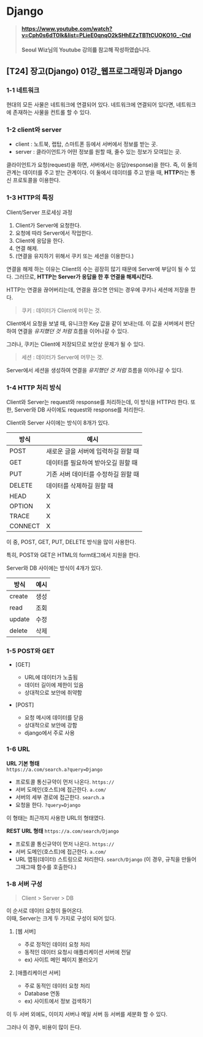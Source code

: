 # Django

> #### https://www.youtube.com/watch?v=Cph0s6dT0Ik&list=PLieE0qnqO2kSHhEZzTBTtCUOKO1G_-Ctd 
> #### Seoul Wiz님의 Youtube 강의를 참고해 작성하였습니다.

## [T24] 장고(Django) 01강_웹프로그래밍과 Django

### 1-1 네트워크

현대의 모든 사물은 네트워크에 연결되어 있다.
네트워크에 연결되어 있다면, 네트워크에 존재하는 사물을 컨트롤 할 수 있다.


### 1-2 client와 server
 
- client : 노트북, 랩탑, 스마트폰 등에서 서버에서 정보를 받는 곳. 
- server : 클라이언트가 어떤 정보를 원할 때, 줄수 있는 정보가 모여있는 곳.

클라이언트가 요청(request)을 하면, 서버에서는 응답(response)을 한다.
즉, 이 둘의 관계는 데이터를 주고 받는 관계이다.
이 둘에서 데이터를 주고 받을 때, **HTTP**라는 통신 프로토콜을 이용한다.


### 1-3 HTTP의 특징

Client/Server 프로세싱 과정

1. Client가 Server에 요청한다.
2. 요청에 따라 Server에서 작업한다.
3. Client에 응답을 한다.
4. 연결 해제.
5. (연결을 유지하기 위해서 쿠키 또는 세션을 이용한다.)

연결을 해제 하는 이유는 Client의 수는 굉장히 많기 때문에 Server에 부담이 될 수 있다.
그러므로, **HTTP는 Server가 응답을 한 후 연결을 해제시킨다.**

HTTP는 연결을 끊어버리는데, 연결을 끊으면 안되는 경우에 쿠키나 세션에 저장을 한다.

> 쿠키 : 데이터가 Client에 머무는 것.

Client에서 요청을 보낼 때, 유니크한 Key 값을 같이 보내는데.
이 값을 서버에서 판단하여 연결을 *유지했던 것 처럼* 흐름을 이어나갈 수 있다.

그러나, 쿠키는 Client에 저장되므로 보안상 문제가 될 수 있다. 

> 세션 : 데이터가 Server에 머무는 것.

Server에서 세션을 생성하여 연결을 *유지했던 것 처럼* 흐름을  이어나갈 수 있다.


### 1-4 HTTP 처리 방식

Client와 Server는 request와 response를 처리하는데, 이 방식을 HTTP라 한다.
또한, Server와 DB 사이에도 request와 response를 처리한다.

Client와 Server 사이에는 방식이 8개가 있다.

방식 | 예시
-----|-----
POST | 새로운 글을 서버에 입력하길 원할 때
GET | 데이터를 필요하여 받아오길 원할 때
PUT | 기존 서버 데이터를 수정하길 원할 때
DELETE | 데이터를 삭제하길 원할 때
HEAD | X
OPTION | X
TRACE | X
CONNECT | X

이 중, POST, GET, PUT, DELETE 방식을 많이 사용한다.  

특히, POST와 GET은 HTML의 form태그에서 지원을 한다.

Server와 DB 사이에는 방식이 4개가 있다.

방식 | 예시
-----|-----
create | 생성
read | 조회
update | 수정
delete | 삭제


### 1-5 POST와 GET

- [GET]
    * URL에 데이터가 노출됨
    * 데이터 길이에 제한이 있음
    * 상대적으로 보안에 취약함
    
- [POST]
    * 요청 메시에 데이터를 닫음
    * 상대적으로 보안에 강함
    * django에서 주로 사용


### 1-6 URL

**URL 기본 형태**  
`https://a.com/search.a?query=Django`  
- 프로토콜 통신규약이 먼저 나온다. `https://`
- 서버 도메인(호스트)에 접근한다. `a.com/`
- 서버의 세부 경로에 접근한다. `search.a`
- 요청을 한다. `?query=Django`

이 형태는 최근까지 사용한 URL의 형태였다.

**REST URL 형태**
`https://a.com/search/Django`  
- 프로토콜 통신규약이 먼저 나온다. `https://`
- 서버 도메인(호스트)에 접근한다. `a.com/`
- URL 맵핑(데이터) 스트링으로 처리한다. `search/Django`
(이 경우, 규칙을 만들어 그때그때 함수를 호출한다.)


### 1-8 서버 구성 

> Client > Server > DB  

이 순서로 데이터 요청이 들어온다.  
이때, Server는 크게 두 가지로 구성이 되어 있다.

1. [웹 서버]
    * 주로 정적인 데이터 요청 처리
    * 동적인 데이터 요청시 애플리케이션 서버에 전달
    * ex) 사이트 메인 페이지 불러오기
    
2. [애플리케이션 서버]
    * 주로 동적인 데이터 요청 처리
    * Database 연동
    * ex) 사이트에서 정보 검색하기

이 두 서버 외에도, 이미지 서버나 메일 서버 등 서버를 세분화 할 수 있다.

그러나 이 경우, 비용이 많이 든다.

